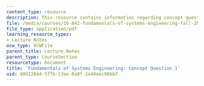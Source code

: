 ```yaml
---
content_type: resource
description: This resource contains information regarding concept question 1.
file: /media/courses/16-842-fundamentals-of-systems-engineering-fall-2015/80d128445f7b13ae8a8f2e44eec96bb7_MIT16_842F15_Question1.pdf
file_type: application/pdf
learning_resource_types:
- Lecture Notes
ocw_type: OCWFile
parent_title: Lecture Notes
parent_type: CourseSection
resourcetype: Document
title: 'Fundamentals of Systems Engineering: Concept Question 1'
uid: 80d12844-5f7b-13ae-8a8f-2e44eec96bb7
---
```

